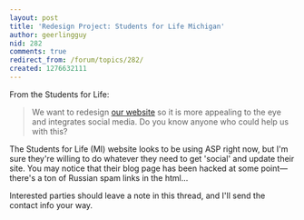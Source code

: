 ```yaml
---
layout: post
title: 'Redesign Project: Students for Life Michigan'
author: geerlingguy
nid: 282
comments: true
redirect_from: /forum/topics/282/
created: 1276632111
---
```

<p>From the Students for Life:</p>
<blockquote>
<p>We want to redesign <a href="http://www.SFLMichigan.org/">our website</a> so it is more appealing to the eye and integrates social media. Do you know anyone who could help us with this?</p>
</blockquote>
<p>The Students for Life (MI) website looks to be using ASP right now, but I&#39;m sure they&#39;re willing to do whatever they need to get &#39;social&#39; and update their site. You may notice that their blog page has been hacked at some point&mdash;there&#39;s a ton of Russian spam links in the html...</p>
<p>Interested parties should leave a note in this thread, and I&#39;ll send the contact info your way.</p>
